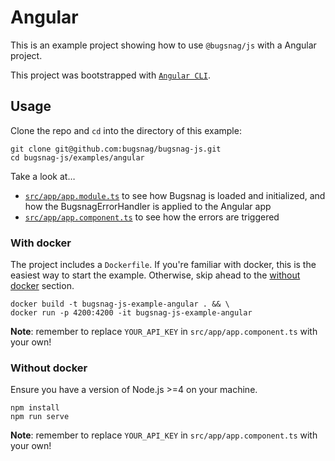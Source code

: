 # Angular

This is an example project showing how to use `@bugsnag/js` with a Angular project.

This project was bootstrapped with [`Angular CLI`](https://github.com/angular/angular-cli).

## Usage

Clone the repo and `cd` into the directory of this example:

```
git clone git@github.com:bugsnag/bugsnag-js.git
cd bugsnag-js/examples/angular
```

Take a look at…

- [`src/app/app.module.ts`](src/app/app.module.ts) to see how Bugsnag is loaded and initialized, and how the BugsnagErrorHandler is applied to the Angular app
- [`src/app/app.component.ts`](src/app/app.component.ts) to see how the errors are triggered

### With docker

The project includes a `Dockerfile`. If you're familiar with docker, this is the easiest way to start the example. Otherwise, skip ahead to the [without docker](#without-docker) section.

```
docker build -t bugsnag-js-example-angular . && \
docker run -p 4200:4200 -it bugsnag-js-example-angular
```

__Note__: remember to replace `YOUR_API_KEY` in `src/app/app.component.ts` with your own!

### Without docker
Ensure you have a version of Node.js >=4 on your machine.

```
npm install
npm run serve
```

__Note__: remember to replace `YOUR_API_KEY` in `src/app/app.component.ts` with your own!
